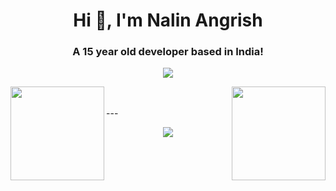 <h1 align="center">Hi 👋, I'm Nalin Angrish</h1>
<h3 align="center">A 15 year old developer based in India!</h3>



<p align="center">
<p align="center"> <a href="https://github.com/ryo-ma/github-profile-trophy"><img src="https://github-profile-trophy.vercel.app/?username=Nalin-2005"/></a> </p>

<p align="center">
<img height=150 align="left" src="https://github-readme-stats.vercel.app/api?username=Nalin-2005&count_private=true&include_all_commits=true" />
<img height=150 align="right" src="https://github-readme-stats.vercel.app/api/top-langs/?username=Nalin-2005&layout=compact" />
</p>
</p>  
<br><br>  
---
<p align="center">
    <img src="https://img.shields.io/badge/THANKS%20FOR-VISITING%20❤%EF%B8%8F-informational?style=for-the-badge&logo=github"/>
</p>
